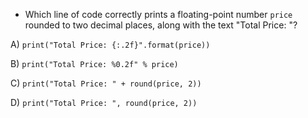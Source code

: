 - Which line of code correctly prints a floating-point number `price` rounded to two decimal places, along with the text "Total Price: "?

A) `print("Total Price: {:.2f}".format(price))`

B) `print("Total Price: %0.2f" % price)`

C) `print("Total Price: " + round(price, 2))`

D) `print("Total Price: ", round(price, 2))`